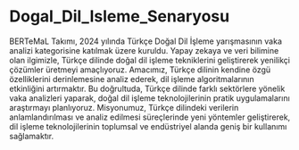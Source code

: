 # Dogal_Dil_Isleme_Senaryosu
BERTeMaL Takımı, 2024 yılında Türkçe Doğal Dil İşleme yarışmasının vaka analizi kategorisine katılmak üzere kuruldu. Yapay zekaya ve veri bilimine olan ilgimizle, Türkçe dilinde doğal dil işleme tekniklerini geliştirerek yenilikçi çözümler üretmeyi amaçlıyoruz. Amacımız, Türkçe dilinin kendine özgü özelliklerini derinlemesine analiz ederek, dil işleme algoritmalarının etkinliğini artırmaktır. Bu doğrultuda, Türkçe dilinde farklı sektörlere yönelik vaka analizleri yaparak, doğal dil işleme teknolojilerinin pratik uygulamalarını araştırmayı planlıyoruz. Misyonumuz, Türkçe dilindeki verilerin anlamlandırılması ve analiz edilmesi süreçlerinde yeni yöntemler geliştirerek, dil işleme teknolojilerinin toplumsal ve endüstriyel alanda geniş bir kullanımı sağlamaktır.
